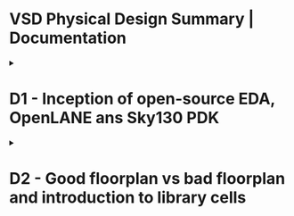 # VSD Physical Design Summary | Documentation
<details><summary> <h1> D1 - Inception of open-source EDA, OpenLANE ans Sky130 PDK </summary><p>

<details><summary> <h1> D1_SK1 - How to talk to computers </summary><p>


<details><summary> <h2> :book: L1 - Introduction to QFN-48 Package, chips, pads, core, die and IPs</summary><p>		
The QFN-48 Package with a chip in the center is shown below. Connections are made to the boundaries of the chip through wirebonds.
		
![QN-48 Package with chip](https://user-images.githubusercontent.com/57150778/218431254-de324341-4bf1-43e9-97b5-6472ea4ce357.png)

Contents of a chip : 

i) Pads : These cells act as interfaces for signals travelling in and out of the chip.
ii) Core : This is where all the digital logic is placed.
iii) Die : It is the size of the entire chip; manufactured on Si wafer. 


![image](https://user-images.githubusercontent.com/57150778/218431961-da71e90b-a5a7-4345-aa84-be8762b517bd.png)

The two kinds of blocks on an SoC are Macros and IPs (Intellectual Properties). Macros are completely digital logic, while IP are blocks that need some level of intelligence to build.

</p>
</details>

<details><summary> <h2> :book: L2 - Introduction to RISC-V</summary><p>

### RISC-V Instruction Set Architecture (ISA)
It is the language of the computer. For a C-program to run on the hardware, the C-program is first compiled in its assembly language program. This assembly language program is converted to machine language program, (binary) which is basically electronic signals (0s and 1s) which are understood by the hardware of the computer. 

A hardware description language (HDL) is needed to replicate the Instruction Set Architecture using some RTL. HDL is the interface present between RISC-V architecture and the layout. 

![image](https://user-images.githubusercontent.com/57150778/218434578-debae85b-4371-4700-8541-730d258c081d.png)
</p>
</details>

<details><summary> <h2> :book: L3 - From Software Applications to Hardware </summary><p>	

Applications or software in our devices are implemented in the hardware chips, as described below:


Applications or software in out laptops / mobile phones are implemented in the hardware chips, like shown. 

System Software converts the application program into binary language. There are various layers of a system software.
The major components of a system software are:

1) OS: 
It handles IO operation, allocates memories. Majorly, it converts the application software to assembly language program and finally to binary language program so that it is understood by the hardware.
The outputs of the operating system are small functions in C/C++ or Java. These are input to the compiler.
		
2) Compiler : 
It converts the application software in C, C++ or Java into instructions (*.exe file),  the syntax of which depends on the type of hardware. For ex: If the hardware belongs to intel-X86, the instructions belong to X86; etc. 
		
3) Assembler:
An assembler takes in instructions and converts it into respective machine language program (Binary numbers: 1s and 0s). This binary language is fed to the hardware and accordingly, the hardware generates the output. 

![image](https://user-images.githubusercontent.com/57150778/218435817-f64b1f72-dc22-4d6e-abd6-749e1872040d.png)
</p>
</details>

</p>
</details>


<details><summary> <h1> D1-SK2 SoC design and OpenLANE  </summary><p>

<details><summary> <h2> :book: L1 - Intro to all components of open-source digital asic design  </summary><p>	

Digital ASIC design requires:

1) HDL : RTL of the function we want to implement including the RTL of all used Ips
2) CAD Tools used for electronic Design Automation (EDA)
3) Process Design Kits (PDK)

![image](https://user-images.githubusercontent.com/57150778/218443990-93629905-0fd2-46af-a6c7-cf76523a4cbd.png)


<h3> PDK </h3>

PDK acts as an interface between fabrication companies and designers. Earlier, design if an IC wad closely twined with process design kits owned by companies like TI. The need for separating design from fabrication technology led to creation of open-source PDKs (Processs Design Kits).

PDK is a collection of files for modelling the fabrication process for EDA tools. It consists of:
1) Process Design Rules - LVS, DRC checks
2) Device Models
3) Digital Standard Cell Libraries,
etc

Skywater 130nm open-pdk was introduced by Google and skywater, enabling complete ASIC design process to be open-source. 

Sky-130 nm tech node, despite being old; is still in use because of two main reasons:
1) Several applications don't need faster, advanced nodes. 130nm process has good enough performance to fit such applications. A pipelined version of RV32i CPU can achieve GHz clock. 
2) 130nm fabrication process is cheaper compared to advanced nodes.

</p>
</details>

<details><summary> <h2> :book: L2 - Simplified RTL-GDS Flow  </summary><p>

Major Implementation Steps in ASIC design flow are:
* Synthesis
* Floor/Power Planning
* Placement
* Clock Tree SYnthesis
* Routing
* Sign Off

The event of producing final layout is called "Tapeout".
![image](https://user-images.githubusercontent.com/57150778/218445851-b6ac990e-6b20-444f-9d43-2164cd7ab79a.png)

<details><summary><h3> Synthesis </h3></summary><p>

Design has to be translated into circuits having components from standard cell libraries (SCL).
The resultant circuit is a gate level netlist. It is functionally equivalent to the RTL.

![image](https://user-images.githubusercontent.com/57150778/218446318-07d5a251-0fbb-441b-b0c9-ab6d3353850b.png)

Standard Cells have a regular layout; typically all the same height with varying widths. It is an integer multiple of units called the "site width".
Each cell comes with different models or views utilized by different tools:

	1) Liberty view : electrical models like delay, power model
	2) HDL behavioral models for the cells
	3) SPICE or CDL view
	4) Layout View:
		i. GSDII (detailed View)
		ii. LEF View (abstract view)
        
![image](https://user-images.githubusercontent.com/57150778/218446473-f6b09bdd-dd3c-44ed-8125-99ee1ddeb7cb.png)
</p>
</details>

<details><summary><h3> Floor & Power Planning </h3></summary><p>

Floor and Power planning mean different things based on whether we are implementing a single component of the design (Macro) or the whole chip.
The objective is to plan the silicon area and create a robust Power Distribution Network to power the circuits.

<h4> Floorplanning </h4>

Chip Floor-Planning : The chip die is partitioned between different blocks and IO Pads are placed.

Macro Floor Planning : Macro dimensions, pin location and rows are defined. 

<h4> Power Planning </h4>

The power delivery network is constructed. The chip is powered by multiple VDD and Ground Pins. The power pins are connected to all components through rings and vertical and horizontal straps. Such parallel structures are meant to reduce the resistance and thus the IR drop; also the electromigration. Typically, the PDN used upper layers as they are thicker than lower metal layers.

![image](https://user-images.githubusercontent.com/57150778/218448464-1f20e51a-648b-4433-b8c2-a57de4fe4fe9.png)

</p>
</details>

<details><summary><h3> Placement  </h3></summary><p>

For macros we place std cells into rows, aligned with sites. Connected cells should be placed close to each other to reduce interconnect delays and to enable successful routing. 

![image](https://user-images.githubusercontent.com/57150778/218447701-c0d632c5-c5ff-4046-ad2e-c79d71d8c066.png)

Typically placement is done in 2 steps:

1) Global Placement : Finding optimal position for all cells. These positions are not necessarily legal.
2) Detailed Placement: The placement from global placement is minimally altered to be legal.
    
![image](https://user-images.githubusercontent.com/57150778/218447934-5bbc9237-41a2-457b-863d-88c51ac8ac75.png)

</p>
</details>

<details><summary><h3> Clock Tree Synthesis  </h3></summary><p>

Clock tree routing needs to be done before signal routing by creating a cock distribution network.
The goal is to deliver clock to all sequential cells while minimizing skew. This is typically implemented using an H-tree, X-tree or a fishbone structure.

![image](https://user-images.githubusercontent.com/57150778/218449271-6966e5c4-8bcd-446f-a6b6-48e5daf75597.png)

</p>
</details>

<details><summary><h3> Signal Routing  </h3></summary><p>

For each metal layer, the PDK defines:
	
i. Thickness
ii. Pitch
iii. Tracks
iv. Min width
v. Vias

![image](https://user-images.githubusercontent.com/57150778/218451009-82be9d51-83c5-4ed7-b309-04505eed0f63.png)


Most routers are grid routers, i.e., they create routes over existing tracks. Since the routing grid can be huge, the signal routing is done in two setps:

* Global Routing : Routing guides are generated.
* Detailed Routing : Routing guides are used to create actual wires. 

</p>
</details>

<details><summary><h3> Sign-Off  </h3></summary><p>

Signoff involves-

* Physical verifications:
    - Design Rule Checking (DRC) : To check that all design rules are satisfied.
    - Layout Versus Schematic Checks (LVS) : To ensure that layout is functionally equivalent to gate netlist.
* Timing Verification:
    - Static Timing Analysis (STA) : To make sure that all timing constraints are met and circuit will run at designated frequency.

</p>
</details>

</p>
</details>

<details><summary><h2> 📖 L3 - OpenLANE & Strive Chiplets  </h2></summary><p>

Using open source EDA tools presents a set of potential problems such as tool qualification, calibration, or missing tools for certain intermediate steps.
OpenLANE encounters this problem by presenting an Open-Source Flow for a True Open Source Tape-out experiment. 

An example of open everything SoCs is striV3. It makes use of open pdk, EDA tools as well as RTL. 

![image](https://user-images.githubusercontent.com/57150778/218457206-f20b49b0-c61e-474c-b614-d288fee14021.png)

Its SoC are present in various versions as described below:
	
![image](https://user-images.githubusercontent.com/57150778/218457450-010732c8-3932-4bc8-ba44-c1980f2af094.png)

	
The main objective of an open source EDA FLow is to produce a clean GDSII with no human intervention. This implies:

* No LVS Violations
* No DRC Violations
* No Timing Violations

OpenLANE presents a containersed set of tools that are containerized to function out of the box. It has two modes of operation:

* Autonomous
* Interactive
	
It can also be used for finding the best set of flow configurations for a particular design.
	
</p>
</details>

<details><summary><h2> 📖 L4 - Introduction to OpenLANE detailed ASIC Design Flow </h2></summary><p>

OpenLANE ASIC Flow : 
![OpenLANE ASIC Flow](https://user-images.githubusercontent.com/57150778/218458792-20a4b5e4-7e34-4f43-b772-46b8921b07e8.png)


<h3> RTL Synthesis </h3>
	
RTL is fed to yosys using design constraints. Yosys translates the RTL into a logic circuit using generic components.
This circuit is optimised and mapped into a standard cell library using abc. ABC has to be guided using abc scripts.
OpenLANE comes with various abc scripts referred to as "synthesis strategies". The strategies target the best area or could target the best timing, etc.

<h3> Synthesis Exploration (Utility) </h3>
	
Used to generate reports that show how the design delay and area is affected by the synthesis strategy (S1, S2, …S8). Based on this, we can pick the best strategy to continue with. 

![image](https://user-images.githubusercontent.com/57150778/218459424-8bcb6fbc-f96f-4aeb-9118-1c6949088772.png)


<h3> Design Exploration (Utility) </h3>
	
Used to sweep design configurations (>16). It generates a report as shown below that has more than 35 design metrics. Also shows the number of violations generated after generating the final layout. 
This is useful to find the best configuration for openLANE for any given design. Thus it is recommended to explore the design first and then used the obtained best configuration for this design going forward.
Ex : Exploration to find a configuration that gets a clean layout.


![image](https://user-images.githubusercontent.com/57150778/218459824-daa5b467-466a-4a04-b979-380a829ddabb.png)


<h3> Design For Testing </h3>

After synthesis we can insert a testing structure is we want our design to be ready for testing after fabrication. We can insert a scan chain using open src project Fault. It can perform:

* Scan insertion
* Automatic test Pattern Generation (ATPG)
* Test Patterns COmpaction
* Fault Coverage
* Fault Simulation

![image](https://user-images.githubusercontent.com/57150778/218460233-ea5be554-235f-4896-a62f-8c5eadfe271e.png)

	
<h3> Physical Implementation </h3>
	
It is also called automated PnR (Place and Route). It has several steps performed by the OpenROAD App.
* Floor/Power Planning
* End Decoupling Capacitors and Tap cell insertion
* Placement : Global and Detailed
* Post placement Optimization
* Clock Tree Synthesis (CTS)
* Routing : Global and Detailed
	

<h3> Logic Equivalence Checking | by Yosys </h3>
	
Every time a netlist is modified by CTS, post route optimization, etc; it must be checked for funtionality against the gate level netlist post synthesis.
	
	
<h3> Dealing with Antenna Rules Violation </h3>
	
A fabricated metal wire connected to transistor gates acts as an antenna. Charge can accumulate on it and can damage transistor gate during fabrication. To address this, the length of the wires must be limited. This is ensured by the router. However, if the router fails, there are two solutions : 
	
1) Bridging : Attatchign a higher intermediary layer
	
![image](https://user-images.githubusercontent.com/57150778/218462046-f78a338a-1eaa-4665-a191-db4a44164f75.png)

2) Adding Antenna diode cell to leak away charges
	
![image](https://user-images.githubusercontent.com/57150778/218462377-3f6ff250-d9b5-4a6f-a049-90d9e3087740.png)

As a preventative approach, OpenLANE adds a fake antenna diode next to all cells after placement. Antenna checks are done post routing (Magic). Finally, the fake antenna cells next to violating instance pins are replaced with real antenna cells from the SCL. 
	
![image](https://user-images.githubusercontent.com/57150778/218463312-fac9b846-9c9b-4b80-b792-aa142479170d.png)

	
<h3> SignOff </h3>
	
SignOff involves STA, DRC and LVS checks.

Timing Signoff is done by performing RC extraction to generate spef file. Then, STA is done using OpenSTA to generate timing reports.

![image](https://user-images.githubusercontent.com/57150778/218463959-af2c8a36-c684-441a-a90f-3732bdea81f7.png)
	
	
DRC is perfomed in magic. LVS checks are performed in Netgen and Magic.
	
	
	
</p>
</details>

</p>
</details>


<details><summary><h1> D1-SK3 - Get familiar to open-source EDA tools  </h1></summary><p>
<details><summary><h2> :computer: L1 - OpenLANE Directory structure in detail </h2></summary><p>

Working dir : 

![image](https://user-images.githubusercontent.com/57150778/218501720-dd6a2e5e-a965-4620-9926-41837ffa2314.png)



![image](https://user-images.githubusercontent.com/57150778/218501794-855f4a1a-8866-45c4-a727-b34393be8e32.png)

skywater-pdk : has all pdk related files - tech lef, tech files, std cell lefs, etc; made to work with commercial EDA tools.

open_pdks : It has a set of scripts and files to convert foundry level pdk to be compatible with open source EDA tools. 

sky130A : PDK variant made compatible to open source environment.

![image](https://user-images.githubusercontent.com/57150778/218515570-11530b38-b588-4e60-b6b2-dffaff619760.png)
![image](https://user-images.githubusercontent.com/57150778/218516877-6ee3ceca-89c2-46ed-a33d-b41e87738373.png)

Similarly, std cell lef and tech lef are present in:
![image](https://user-images.githubusercontent.com/57150778/218518481-aa224e8e-87b5-4314-b380-c63ea0cd0030.png)

work dir : 

![image](https://user-images.githubusercontent.com/57150778/218501861-fd5e6c65-e2e6-4640-a747-548ca08ab4ad.png)

	
</p>
</details>


<details><summary><h2> :computer: L2 - Design Preparation Step </h2></summary><p>

In the work directory openlane/designs many designs are present. The current design is picorv32A.

![image](https://user-images.githubusercontent.com/57150778/218528721-fa5f883b-28a3-473f-b5f2-622ed2cb680b.png)

The src directory consists of rtl netlist for the design and sdc file.

![image](https://user-images.githubusercontent.com/57150778/218530365-66ba4807-0614-4d84-a3f9-e9e933aaf039.png)

sdc file contents : The target clock period for the design is 20ns (50 MHz)

![image](https://user-images.githubusercontent.com/57150778/218530684-10c8bc4b-30d7-4cd8-aca2-e1a3443c5e6b.png)

config.tcl overrides default switches of openlane flow:

![image](https://user-images.githubusercontent.com/57150778/218531097-d94e1a30-582b-4d74-97a2-08fa649b5057.png)

The settings in sky130_fd_sc_hd_config.tcl override the switches in config.tcl such that the final clock period setting is 24.73 ns.

![image](https://user-images.githubusercontent.com/57150778/218532159-617bc5b9-b0ae-4d4f-abb0-4379174b4794.png)

<h3> Design Preparation </h3>

![image](https://user-images.githubusercontent.com/57150778/218534533-54cef366-b7c2-40c7-b29b-36aba797a1b6.png)



</p>
</details>

<details><summary><h2> :computer: L3 - Review Files After Design prep and run synthesis </h2></summary><p>

All the input lefs are merged into one file using mergeLef.py. The resultant merged.lef is present in:

![image](https://user-images.githubusercontent.com/57150778/218534885-4e97a7f0-2e91-4764-bd95-edf3c1c6598c.png)

The output config file containing all the switches applied is also present in the runs/<timestamp> directory:

![image](https://user-images.githubusercontent.com/57150778/218542857-2fa831d4-a522-4ce9-806a-bd3d69254825.png)

The cmds.tcl file contains commands run in the tool:

![image](https://user-images.githubusercontent.com/57150778/218542959-c8e43e54-dc2e-45dc-93eb-7b072804d136.png)

<h3> run_synthesis </h3>

![image](https://user-images.githubusercontent.com/57150778/218543049-b500a557-f3ab-4f73-95b6-889bf1d8683a.png)


</p>
</details>

<details><summary><h2> :computer: L5 - Steps to characterize synthesis results </h2></summary><p>

The resultant synthesized gate netlist and the mapped lef file are present in the runs/13-02_17-46/results/synthesis dir:

![image](https://user-images.githubusercontent.com/57150778/218543575-095518b9-93f4-486f-a4f1-3cdb521a2629.png)

synthesized netlist : 

![image](https://user-images.githubusercontent.com/57150778/218545405-7d262cca-6de3-40a5-a1bf-56dddc506b11.png)

The cell stats and timing reports can be seen in runs/13-02_17-46/reports/synthesis dir:

![image](https://user-images.githubusercontent.com/57150778/218543757-0cccd44a-87d6-4498-8e21-0459ef4e4972.png)

The cell stats are present in 1-yosys_4.stat.rpt

![image](https://user-images.githubusercontent.com/57150778/218545105-b2333545-b793-4a99-8bd0-ebd0dfe6d727.png)

The timing status post synthesis can be seen in 2-opensta.timing.rpt.The worst paths are reported in a descending order or negative slack.

![image](https://user-images.githubusercontent.com/57150778/218545476-02550855-cb17-49c5-8453-defd056edcc3.png)

Since the timing is violated for setup, synthesis is performed again by increasing target clock_period to 50. 

![image](https://user-images.githubusercontent.com/57150778/219638404-ac9b9929-67cf-474d-bca1-97c1eaefd3ba.png)

The new timing rpt for max path is shown below:

![image](https://user-images.githubusercontent.com/57150778/219643149-17393532-7176-4162-a0dc-db67b7ac4d7a.png)

New cell stats : 
	
![image](https://user-images.githubusercontent.com/57150778/219644413-f7518fe5-0bbc-4d82-8596-cdbc410b2c64.png)

area : 
	
![image](https://user-images.githubusercontent.com/57150778/219644786-a94a7a70-7d5e-494c-9813-e4b75ee65696.png)
	
	
</p>
</details>

</p>
</details>

</p>
</details>

<details><summary><h1>D2 - Good floorplan vs bad floorplan and introduction to library cells</h1></summary><p>

<details><summary><h1> D2-SK1 - Chip Floor planning Considerations </h1></summary><p>

<details><summary><h2> :book: L1 - Utilization Factor and Aspect Ratio </h1></summary><p>

1) Define width and height of core and die:
First step of physical design flow is to define the width and height of the core and the die.

<img src="https://user-images.githubusercontent.com/57150778/219647019-f9e03b89-7916-480d-ba27-91d2f7481272.png" width="450">

Consider a basic netlist as shown : 
	
<img src="https://user-images.githubusercontent.com/57150778/219647202-c0c18d24-fc05-41d8-ac63-b5f48e52720d.png" width="350">
			
We use the physical dimensions of the std cells to calculate the total area occupied by the netlist on the silicon wafer.  For ex : min area occupied by the current netlist:
	
<img src="https://user-images.githubusercontent.com/57150778/219647401-6835ae82-95f9-4528-b556-554751e79702.png" width="250">

Consider a silicon wafer with many dies. A die is a small semiconductor material specimen on which the fundamental circuit is fabricated. The die contains the core on which all digital logic is placed.

<img src="https://user-images.githubusercontent.com/57150778/219648341-878d6791-d2fd-4df3-b93f-7cd9e0a38c8e.png" width="350">
	
Suppose we select the core area such that the netlist occupied the core completely (100% utilization).

<img src="https://user-images.githubusercontent.com/57150778/219648277-902d44c8-1d27-4dab-81af-2cba7bc5df83.png" width="200">
		
Utilization Factor = (Area occupied by the netlist) / (Total area of the core)
		
In this case, the utilization factor = 1.
Practically, we go for 50-60% utilization. U.F. = 0.5-0.6. The remaining area is left for optimization, placing additional cells, etc.
		
Aspect ratio = Height / Width
				
In this case, aspect ratio = 1, implying that the chip is a square shape.


</p>
</details>

<details><summary><h2> :book: L2 - Concept of Pre-placed cells </h1></summary><p>

1) Defining Locations of Pre Places Cells
	
	a. What are pre placed cells?
		Consider some combinational logic cloud that translates to a large number of gates (50K-100K).
		We need not implement this as a part of the main circuitry. We can implement is separately; or even granularize the circuit itself (dividing the 100K gates into two blocks each of 50K gates).

<img src="https://user-images.githubusercontent.com/57150778/219649097-e6fea8df-ed5d-4061-8d1c-7670c018b5e8.png" width="500">

<img src="https://user-images.githubusercontent.com/57150778/219649178-a151fe8e-eefb-48fa-b1c9-cfdac5d76c7e.png" width="300">

We can now implement both these blocks independently. The IO pins are extended to the boundary and then we can Blackbox the two modules such that the internal circuitry is no longer visible.

<img src="https://user-images.githubusercontent.com/57150778/219650594-e6f49c3e-2488-4622-a718-a1e431ba2b3e.png" width="450">

<img src="https://user-images.githubusercontent.com/57150778/219650718-4dc8e988-cd29-4abf-a2b8-b1f04ab8f375.png" width="400">
	
These blocks when implemented separately, can be re-used in the top-level netlist multiple times.
			
Similarly IPs like memory, clock gating cell, comparator, mux, etc are available which can be implemented once and instantiated multiple times onto the netlist. 
These cells are placed onto the chip and their placement is fixed before the actual placement of std cells. Thus these are referred to as Pre-Placed Cells.
			 
b. Defining placement of Pre-Placed Cells:
	
We look at the placement of IO pins for the entire block and the interaction of the blocks with the remaining core logic to decide where to fix the position of the pre-placed cells.

<img src="https://user-images.githubusercontent.com/57150778/219650924-803af858-2216-49ff-bc4c-37a932de81f8.png" width="500">


</p>
</details>

<details><summary><h2> :book: L3 - De-coupling Capacitors </h1></summary><p>

Once the positions of pre-placed cells are fixed, we need to surround them with decoupling capacitance.
	
<h3>Need for decaps </h3>
	
When a logic cell switches, suppose it goes from 0 ->1, its internal capacitors need to be charged to represent logic 1. And this charge is provided by the supply voltage. Thus the VDD supply needs to supply the charge to all cells switching from logic 0 to logic 1.
Similarly, the VSS is responsible to handle all the discharge current for cells switching from logic 1 to logic 0.
But since there is a voltage drop across the power grid, the voltage that appears at std cells is lower (0.7 or 0.8 volts, say). Thus the internal capacitances cannot be charged to more than 0.8 volts. In order for this 0.8 volts to be detected as logic 1, it should be within the noise margin range of output logic. 

<img src="https://user-images.githubusercontent.com/57150778/219651832-0103ae31-05b1-47a3-a12d-a090d4a6809d.png" width="500">

<h3> Noise Margin </h3>
For any signal to be detected as logic 1, it needs to lie between Vih and Voh range, and so on….
		
Vil to Vih is undefined region as a signal appearing in this range can convert to any logic level. This is an issue due to a large physical distance from the main power supply to the std cells under consideration.

![image](https://user-images.githubusercontent.com/57150778/219652078-4c26d6fd-b871-4697-8478-180cdc2facd0.png)

Decoupling Capacitors:
	These are huge capacitors which are completely charged to the power supply. When the circuit switched, it can get the required current from the decoupling capacitor, since these are placed physically close to the logic circuitry and help to decouple the logic from power supply. 
	The decaps replenish the charge when surrounding cells are not switching. 

<img src="https://user-images.githubusercontent.com/57150778/219652229-524d13b7-cabd-4401-896f-adddfc64c9f3.png" width="500">

Pre placed cells are thus surrounded by decaps.

<img src="https://user-images.githubusercontent.com/57150778/219652318-9326b451-4053-4d71-b159-88c2266041d1.png" width="400">

	
</p>
</details>

	
<details><summary><h2> :book: L4 - Power Planning </h1></summary><p>

Decaps take care of local communication. For global communication, we need power planning. Suppose a macro o/p (16 bit bus) is input to another macro, where it is inverted. The goal is to ensure that the shape of the signal is maintained from the driver to the receiver.
	
<img src="https://user-images.githubusercontent.com/57150778/219652942-5fa64e7c-8819-49d2-9609-fcfa5e504d66.png" width="600">

	
All power lines are tapped to VDD and all ground lines are tapped to ground. Since we can't have many decaps placed all over the chip, the power supply needs to supply the power to retain the signal shape from driver to receiver. The power supply is distance from the signal line so there is possibility of <b>voltage drop</b>. Assuming the signal to be a 16 bit bus being inverted. Initially, each bit of the line is a capacitor charged to VDD or discharged to ground. When all VDD caps discharge to 0 and all caps at 0 charge to VDD; since we have a single ground line for all bits, we observe a bump in the voltage. If this bump voltage exceeds the noise margin, it may lead to undefined state. This phenomena is called <b>ground bounce</b>.
	
<img src="https://user-images.githubusercontent.com/57150778/219652991-ea961534-9516-4738-8dc1-f945c0fe6f2a.png" width=500>

	
Similarly when many caps charge at the same time through the same line, we may observe a voltage droop. This can also lead to an undefined state if it goes lower than noise margin. 
	
<img src="https://user-images.githubusercontent.com/57150778/219653122-47a28e6d-6644-40a7-9402-ac42adc4ea6e.png" width="500">

	
Both these problems arise since the power supply comes from only one point. This can be solved by having multiple power supplies to provide charging current and multiple ground lines to drain discharging current. This is a PG mesh.
	
<img src="https://user-images.githubusercontent.com/57150778/219653231-eac58bf8-7eb6-4d7d-a26a-47fc48963863.png" width="450">

<img src="https://user-images.githubusercontent.com/57150778/219653334-a5969fca-6eba-4790-9d7f-c0d348429462.png" width="450">


</p>
</details>	

<details><summary><h2> :book: L5 - Pin placement and logical cell placement blockage </h1></summary><p>

Consider the following circuit where blocks a, b and c are preplaces cells. The connectivity information of different gates is available in the netlist. 
	
<img src="https://user-images.githubusercontent.com/57150778/219654331-089cac84-43fd-4ccb-a2f0-4aab4cf94a19.png" width="400">

	
Suppose we put all IP ports on left and OP ports on the left. The ordering of IP and OP ports depends on where we plan to place the cells. Pin placement needs good understanding of the functionality of the design. This creates a handshaking between the frontend and backend team. 
	
<img src="https://user-images.githubusercontent.com/57150778/219654443-bb9bfb95-4446-4713-bcb5-e61dd3d5ed77.png" width="400">
	
The clock ports are bigger than signal ports since these drive the flops in the complete chip continuously. Bigger ports offer lower resistance. 

<h3>Logical Cell Placement Blockage:</h3>

Next, we add a logical cell placement blockage in the area outside the core since this area  is reserved for IO pins.

<img src="https://user-images.githubusercontent.com/57150778/219654549-e3afdd47-ff60-4206-97b4-3f0abf3a8201.png" width="400">

</p>
</details>

<details><summary><h2> :computer: L6 Steps to run floorplan using OpenLANE </h1></summary><p>

Information about all the available switches is present in README.md:

![image](https://user-images.githubusercontent.com/57150778/219656292-5a294f12-f695-4133-a909-798c1a97f559.png)


</p>
</details>

</p>
</details>

</p>
</details>
